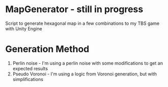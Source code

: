 # MapGenerator - still in progress
Script to generate hexagonal map in a few combinations to my TBS game with Unity Engine
# Generation Method
1. Perlin noise - I'm using a perlin noise with some modifications to get an expected results
2. Pseudo Voronoi - I'm using a logic from Voronoi generation, but with simplifications
